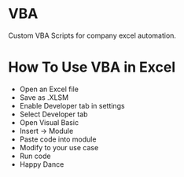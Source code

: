# VBA
Custom VBA Scripts for company excel automation.

# How To Use VBA in Excel
- Open an Excel file
- Save as .XLSM
- Enable Developer tab in settings
- Select Developer tab
- Open Visual Basic
- Insert -> Module
- Paste code into module
- Modify to your use case
- Run code
- Happy Dance

